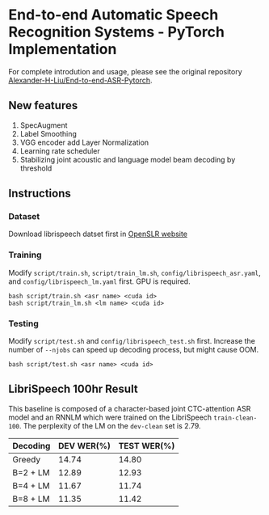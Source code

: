 # End-to-end Automatic Speech Recognition Systems - PyTorch Implementation
For complete introdution and usage, please see the original repository [Alexander-H-Liu/End-to-end-ASR-Pytorch](https://github.com/Alexander-H-Liu/End-to-end-ASR-Pytorch).
## New features
1. SpecAugment
2. Label Smoothing
3. VGG encoder add Layer Normalization
4. Learning rate scheduler
5. Stabilizing joint acoustic and language model beam decoding by <eos> threshold


## Instructions
### Dataset
Download librispeech datset first in [OpenSLR website](http://www.openslr.org/12)
### Training
Modify `script/train.sh`, `script/train_lm.sh`, `config/librispeech_asr.yaml`, and `config/librispeech_lm.yaml` first. GPU is required.
```
bash script/train.sh <asr name> <cuda id>
bash script/train_lm.sh <lm name> <cuda id>
```
### Testing
Modify `script/test.sh` and `config/librispeech_test.sh` first. Increase the number of `--njobs` can speed up decoding process, but might cause OOM.
```
bash script/test.sh <asr name> <cuda id>
```

## LibriSpeech 100hr Result
This baseline is composed of a character-based joint CTC-attention ASR model and an RNNLM which were trained on the LibriSpeech `train-clean-100`. The perplexity of the LM on the `dev-clean` set is 2.79. 

| Decoding | DEV WER(%) | TEST WER(%) |
| -------- | ---------- | ----------- |
| Greedy   |   14.74    |    14.80    |
| B=2 + LM |   12.89    |    12.93    |
| B=4 + LM |   11.67    |    11.74    |
| B=8 + LM |   11.35    |    11.42    |



